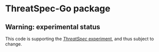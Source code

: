 # ThreatSpec-Go package

## Warning: experimental status

This code is supporting the [_ThreatSpec_ experiment](https://github.com/pki-io/threatspec), and thus subject to change.
